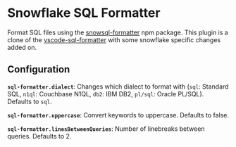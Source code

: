 # Snowflake SQL Formatter

Format SQL files using the [snowsql-formatter](https://github.com/Snowflake-Labs/snowsql-formatter) npm package. This plugin is a clone of the [vscode-sql-formatter](https://github.com/kufii/vscode-sql-formatter) with some snowflake specific changes added on.

## Configuration

**`sql-formatter.dialect`**: Changes which dialect to format with (`sql`: Standard SQL, `n1ql`: Couchbase N1QL, `db2`: IBM DB2, `pl/sql`: Oracle PL/SQL). Defaults to `sql`.

**`sql-formatter.uppercase`**: Convert keywords to uppercase. Defaults to false.

**`sql-formatter.linesBetweenQueries`**: Number of linebreaks between queries. Defaults to 2.
